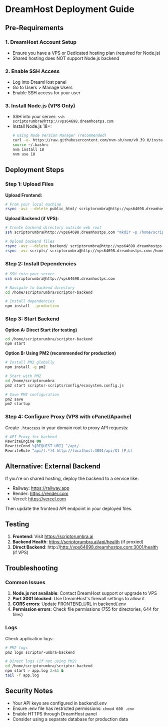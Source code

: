 # DreamHost Deployment Guide

## Pre-Requirements

### 1. DreamHost Account Setup
- Ensure you have a VPS or Dedicated hosting plan (required for Node.js)
- Shared hosting does NOT support Node.js backend

### 2. Enable SSH Access
- Log into DreamHost panel
- Go to Users > Manage Users
- Enable SSH access for your user

### 3. Install Node.js (VPS Only)
- SSH into your server: `ssh scriptorumbra@http://vps64698.dreamhostps.com`
- Install Node.js 18+:
  ```bash
  # Using Node Version Manager (recommended)
  curl -o- https://raw.githubusercontent.com/nvm-sh/nvm/v0.39.0/install.sh | bash
  source ~/.bashrc
  nvm install 18
  nvm use 18
  ```

## Deployment Steps

### Step 1: Upload Files

**Upload Frontend:**
```bash
# From your local machine
rsync -avz --delete public_html/ scriptorumbra@http://vps64698.dreamhostps.com:/home/scriptorumbra/scriptorumbra.ai/
```

**Upload Backend (if VPS):**
```bash
# Create backend directory outside web root
ssh scriptorumbra@http://vps64698.dreamhostps.com "mkdir -p /home/scriptorumbra/scriptor-backend"

# Upload backend files
rsync -avz --delete backend/ scriptorumbra@http://vps64698.dreamhostps.com:/home/scriptorumbra/scriptor-backend/
rsync -avz scripts/ scriptorumbra@http://vps64698.dreamhostps.com:/home/scriptorumbra/scriptor-scripts/
```

### Step 2: Install Dependencies

```bash
# SSH into your server
ssh scriptorumbra@http://vps64698.dreamhostps.com

# Navigate to backend directory
cd /home/scriptorumbra/scriptor-backend

# Install dependencies
npm install --production
```

### Step 3: Start Backend

**Option A: Direct Start (for testing)**
```bash
cd /home/scriptorumbra/scriptor-backend
npm start
```

**Option B: Using PM2 (recommended for production)**
```bash
# Install PM2 globally
npm install -g pm2

# Start with PM2
cd /home/scriptorumbra
pm2 start scriptor-scripts/config/ecosystem.config.js

# Save PM2 configuration
pm2 save
pm2 startup
```

### Step 4: Configure Proxy (VPS with cPanel/Apache)

Create `.htaccess` in your domain root to proxy API requests:

```apache
# API Proxy for backend
RewriteEngine On
RewriteCond %{REQUEST_URI} ^/api/
RewriteRule ^api/(.*)$ http://localhost:3001/api/$1 [P,L]
```

## Alternative: External Backend

If you're on shared hosting, deploy the backend to a service like:
- Railway: https://railway.app
- Render: https://render.com
- Vercel: https://vercel.com

Then update the frontend API endpoint in your deployed files.

## Testing

1. **Frontend**: Visit https://scriptorumbra.ai
2. **Backend Health**: https://scriptorumbra.ai/api/health (if proxied)
3. **Direct Backend**: http://http://vps64698.dreamhostps.com:3001/health (if VPS)

## Troubleshooting

### Common Issues

1. **Node.js not available**: Contact DreamHost support or upgrade to VPS
2. **Port 3001 blocked**: Use DreamHost's firewall settings to allow it
3. **CORS errors**: Update FRONTEND_URL in backend/.env
4. **Permission errors**: Check file permissions (755 for directories, 644 for files)

### Logs

Check application logs:
```bash
# PM2 logs
pm2 logs scriptor-umbra-backend

# Direct logs (if not using PM2)
cd /home/scriptorumbra/scriptor-backend
npm start > app.log 2>&1 &
tail -f app.log
```

## Security Notes

- Your API keys are configured in backend/.env
- Ensure .env file has restricted permissions: `chmod 600 .env`
- Enable HTTPS through DreamHost panel
- Consider using a separate database for production data
